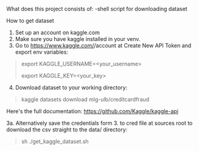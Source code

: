 What does this project consists of:
-shell script for downloading dataset

How to get dataset

1. Set up an account on kaggle.com
2. Make sure you have kaggle installed in your venv.
3. Go to https://www.kaggle.com/<username>/account at Create New API Token
 and export env variables:
>export KAGGLE_USERNAME=<your_username>
> 
>export KAGGLE_KEY=<your_key>
>
4. Download dataset to your working directory:
>kaggle datasets download mlg-ulb/creditcardfraud
> 
Here's the full documentation: https://github.com/Kaggle/kaggle-api

3a. Alternatively save the credentials form 3. to cred file at sources root
to download the csv straight to the data/ directory:

>sh ./get_kaggle_dataset.sh 
